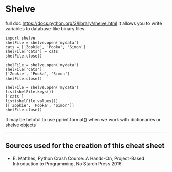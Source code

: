 # Shelve
full doc:https://docs.python.org/3/library/shelve.html
It allows you to write variables to database-like binary files
````
import shelve
shelFile = shelve.open('mydata')
cats = ['Zopkie', 'Pooka', 'Simon']
shelFile['cats'] = cats
shelFile.close()

shelFile = shelve.open('mydata')
shelFile['cats']
['Zopkie', 'Pooka', 'Simon']
shelFile.close()

shelFile = shelve.open('mydata')
list(shelFile.keys())
['cats']
list(shelFile.values())
[['Zopkie', 'Pooka', 'Simon']]
shelFile.close()
````
It may be helpful to use pprint.format() when we work with dictionaries or shelve objects
___
## Sources used for the creation of this cheat sheet
- E. Matthes, Python Crash Course: A Hands-On, Project-Based Introduction to Programming, No Starch Press 2016
